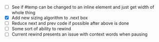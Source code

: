 - [ ] See if #temp can be changed to an inline element
	and just get width of whole thing
- [x] Add new sizing algorithm to .next box
- [ ] Reduce next and prev code if possible after above is done
- [ ] Some sort of ability to rewind
 - [ ] Current rewind presents an issue with context words when pausing